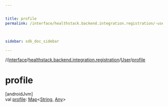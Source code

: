 ```yaml
---


title: profile
permalink: /interface/healthstack.backend.integration.registration/-user/profile.html



sidebar: sdk_doc_sidebar

---
```



//[interface](/bi_interface.html)/[healthstack.backend.integration.registration](../index.html)/[User](index.html)/[profile](profile.html)



# profile



[androidJvm]\
val [profile](profile.html): [Map](https://kotlinlang.org/api/latest/jvm/stdlib/kotlin.collections/-map/index.html)&lt;[String](https://kotlinlang.org/api/latest/jvm/stdlib/kotlin/-string/index.html), [Any](https://kotlinlang.org/api/latest/jvm/stdlib/kotlin/-any/index.html)&gt;







